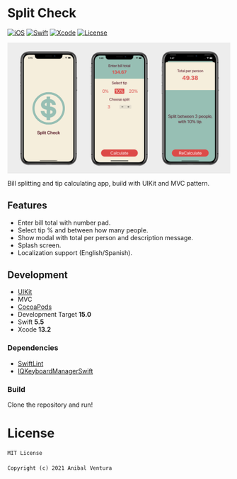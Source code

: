 # Split Check

[![iOS](https://img.shields.io/static/v1?label=iOS&message=15.0&color=000000)](https://www.apple.com/ios/ios-15/)
[![Swift](https://img.shields.io/static/v1?label=Swift&message=5.5&color=F05138)](https://developer.apple.com/swift/)
[![Xcode](https://img.shields.io/static/v1?label=Xcode&message=13.2&color=147EFB)](https://developer.apple.com/swift/)
[![License](https://img.shields.io/static/v1?label=License&message=MIT&color=blue)](LICENCE)

<p> <img src="repository_banner.png" align="center"/> </p>

Bill splitting and tip calculating app, build with UIKit and MVC pattern.

## Features

- Enter bill total with number pad.
- Select tip % and between how many people.
- Show modal with total per person and description message.
- Splash screen.
- Localization support (English/Spanish).

## Development

- [UIKit](https://developer.apple.com/documentation/uikit)
- MVC
- [CocoaPods](https://cocoapods.org)
- Development Target **15.0**
- Swift **5.5**
- Xcode **13.2**

### Dependencies

- [SwiftLint](https://cocoapods.org/pods/SwiftLint)
- [IQKeyboardManagerSwift](https://cocoapods.org/pods/IQKeyboardManagerSwift)

### Build

Clone the repository and run!

# License

```xml
MIT License

Copyright (c) 2021 Anibal Ventura
```
